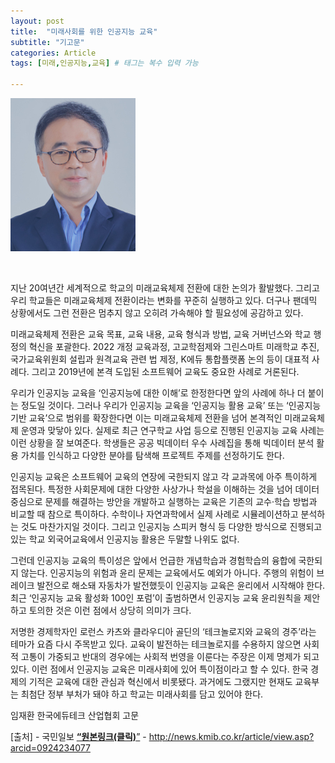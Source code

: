 ```yaml
---
layout: post
title:  "미래사회를 위한 인공지능 교육"
subtitle: "기고문"
categories: Article
tags: [미래,인공지능,교육] # 태그는 복수 입력 가능

---
```




![ceo_20220302.jpg](/assets/images/postimg/ceo_20220303.jpg)

<br>

지난 20여년간 세계적으로 학교의 미래교육체제 전환에 대한 논의가 활발했다. 그리고 우리 학교들은 미래교육체제 전환이라는 변화를 꾸준히 실행하고 있다. 더구나 팬데믹 상황에서도 그런 전환은 멈추지 않고 오히려 가속해야 할 필요성에 공감하고 있다.

미래교육체제 전환은 교육 목표, 교육 내용, 교육 형식과 방법, 교육 거버넌스와 학교 행정의 혁신을 포괄한다. 2022 개정 교육과정, 고교학점제와 그린스마트 미래학교 추진, 국가교육위원회 설립과 원격교육 관련 법 제정, K에듀 통합플랫폼 논의 등이 대표적 사례다. 그리고 2019년에 본격 도입된 소프트웨어 교육도 중요한 사례로 거론된다.

우리가 인공지능 교육을 ‘인공지능에 대한 이해’로 한정한다면 앞의 사례에 하나 더 붙이는 정도일 것이다. 그러나 우리가 인공지능 교육을 ‘인공지능 활용 교육’ 또는 ‘인공지능 기반 교육’으로 범위를 확장한다면 이는 미래교육체제 전환을 넘어 본격적인 미래교육체제 운영과 맞닿아 있다. 실제로 최근 연구학교 사업 등으로 진행된 인공지능 교육 사례는 이런 상황을 잘 보여준다. 학생들은 공공 빅데이터 우수 사례집을 통해 빅데이터 분석 활용 가치를 인식하고 다양한 분야를 탐색해 프로젝트 주제를 선정하기도 한다.

인공지능 교육은 소프트웨어 교육의 연장에 국한되지 않고 각 교과목에 아주 특이하게 접목된다. 특정한 사회문제에 대한 다양한 사상가나 학설을 이해하는 것을 넘어 데이터 중심으로 문제를 해결하는 방안을 개발하고 실행하는 교육은 기존의 교수·학습 방법과 비교할 때 참으로 특이하다. 수학이나 자연과학에서 실제 사례로 시뮬레이션하고 분석하는 것도 마찬가지일 것이다. 그리고 인공지능 스피커 형식 등 다양한 방식으로 진행되고 있는 학교 외국어교육에서 인공지능 활용은 두말할 나위도 없다.

그런데 인공지능 교육의 특이성은 앞에서 언급한 개념학습과 경험학습의 융합에 국한되지 않는다. 인공지능의 위험과 윤리 문제는 교육에서도 예외가 아니다. 주행의 위험이 브레이크 발전으로 해소돼 자동차가 발전했듯이 인공지능 교육은 윤리에서 시작해야 한다. 최근 ‘인공지능 교육 활성화 100인 포럼’이 출범하면서 인공지능 교육 윤리원칙을 제안하고 토의한 것은 이런 점에서 상당히 의미가 크다.

저명한 경제학자인 로런스 카츠와 클라우디아 골딘의 ‘테크놀로지와 교육의 경주’라는 테마가 요즘 다시 주목받고 있다. 교육이 발전하는 테크놀로지를 수용하지 않으면 사회적 고통이 가중되고 반대의 경우에는 사회적 번영을 이룬다는 주장은 이제 명제가 되고 있다. 이런 점에서 인공지능 교육은 미래사회에 있어 특이점이라고 할 수 있다. 한국 경제의 기적은 교육에 대한 관심과 혁신에서 비롯됐다. 과거에도 그랬지만 현재도 교육부는 최첨단 정부 부처가 돼야 하고 학교는 미래사회를 담고 있어야 한다.

임재환 한국에듀테크 산업협회 고문

[출처] - 국민일보
[**“원본링크(클릭)**”](http://news.kmib.co.kr/article/view.asp?arcid=0924234077) - http://news.kmib.co.kr/article/view.asp?arcid=0924234077
